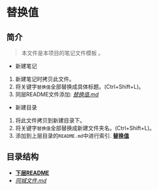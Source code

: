 # 替换值

## 简介

> 本文件是本项目的笔记文件模板 。  

- 新建笔记  

1. 新建笔记时拷贝此文件。  
2. 将关键字`替换值`全部替换成具体标题。(Ctrl+Shift+L)。  
3. 同层README文件添加: [*替换值.md*](替换值.md)  

- 新建目录

1. 将此文件拷贝到新建目录下。
2. 将关键字`替换值`全部替换成新建文件夹名。(Ctrl+Shift+L)。  
3. 添加到上层目录的`README.md`中进行索引.
   [**替换值**](替换值/README.md)

## 目录结构

- [**下层README**](替换值.md)  
- [*同城文件.md*](替换.md)
